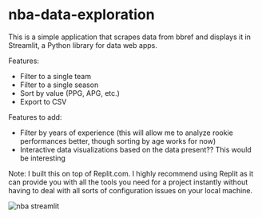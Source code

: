 # nba-data-exploration

This is a simple application that scrapes data from bbref and displays it in Streamlit, a Python library for data web apps.

Features:
- Filter to a single team
- Filter to a single season
- Sort by value (PPG, APG, etc.)
- Export to CSV

Features to add:
- Filter by years of experience (this will allow me to analyze rookie performances better, though sorting by age works for now)
- Interactive data visualizations based on the data present?? This would be interesting

Note: I built this on top of Replit.com. I highly recommend using Replit as it can provide you with all the tools you need for a project instantly without having to deal with all sorts of configuration issues on your local machine.

![nba streamlit ](https://github.com/nathanielmiller23/nba-data-exploration/assets/68157143/d4d39046-8fd8-4421-b61e-6455e8d131b0)
